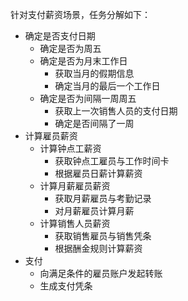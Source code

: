 针对支付薪资场景，任务分解如下：

* 确定是否支付日期
    * 确定是否为周五
    * 确定是否为月末工作日
        * 获取当月的假期信息
        * 确定当月的最后一个工作日
    * 确定是否为间隔一周周五
        * 获取上一次销售人员的支付日期
        * 确定是否间隔了一周
* 计算雇员薪资
    * 计算钟点工薪资
        * 获取钟点工雇员与工作时间卡
        * 根据雇员日薪计算薪资
    * 计算月薪雇员薪资
        * 获取月薪雇员与考勤记录
        * 对月薪雇员计算月薪
    * 计算销售人员薪资
        * 获取销售雇员与销售凭条
        * 根据酬金规则计算薪资
* 支付
    * 向满足条件的雇员账户发起转账
    * 生成支付凭条